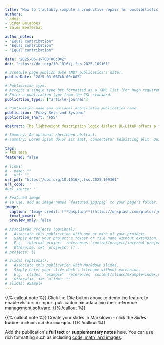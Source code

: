 ```yaml
---
title: "How to tractably compute a productive repair for possibilistic partially ordered DL-Lite_R ontologies?"
authors:
- admin
- Sihem Belabbes
- Salem Benferhat

author_notes:
- "Equal contribution"
- "Equal contribution"
- "Equal contribution"

date: "2025-06-15T00:00:00Z"
doi: "https://doi.org/10.1016/j.fss.2025.109361"

# Schedule page publish date (NOT publication's date).
publishDate: "2025-03-06T00:00:00Z"

# Publication type.
# Accepts a single type but formatted as a YAML list (for Hugo requirements).
# Enter a publication type from the CSL standard.
publication_types: ["article-journal"]

# Publication name and optional abbreviated publication name.
publication: "Fuzzy Sets and Systems"
publication_short: "FSS"

abstract: The lightweight description logic dialect DL-LiteR offers a framework for specifying and reasoning with formal inconsistent ontologies. Basically, an ontology is a knowledge base composed of a TBox, modelling conceptual knowledge of some domain of interest, and an ABox, asserting factual knowledge about specific entities of the domain. Inconsistency in an ontology is usually handled by evaluating queries over maximal conflict-free subsets of the ABox, called data repairs. Several inconsistency-tolerant semantics, with different levels of cautiousness and computational cost, propose strategies for selecting the repairs to consider when deriving new conclusions from an inconsistent ontology. In this paper, we focus on partially ordered ontologies where a partial order relation captures the reliability levels of the ABox elements. We propose a new tractable method, called “Cπ-repair”, which leverages possibility theory in repairing a partially ordered ABox. It proceeds in four steps as follows. First, the partial order relation is extended into a family of total orders, thus inducing as many compatible totally ordered ABoxes. Second, a single repair is computed for each compatible ABox. Third, these repairs are closed deductively in order to improve their productivity, i.e., to derive more facts. Finally, the closed repairs are intersected to produce a single repair for the initial partially ordered ABox. The main contribution of this paper is an equivalent characterization that determines the validity of the conclusions drawn with the “Cπ-repair” method, but without eliciting the compatible ABoxes or computing their repairs. This allows us to establish the tractability of the method by reformulating the problem using the notions of support for an assertion and dominance over the conflicts that arise between the ABox elements. Essentially, the valid conclusions are those derived from the supports that dominate all conflicts. In the last part of the paper, we explore the rationality properties of our method. We show that increasing repair productivity does not alter the satisfaction of the rationality properties. We also discuss the applicability of our proposed method to languages richer than DL-LiteR and to other inconsistency-tolerant semantics.

# Summary. An optional shortened abstract.
# summary: Lorem ipsum dolor sit amet, consectetur adipiscing elit. Duis posuere tellus ac convallis placerat. Proin tincidunt magna sed ex sollicitudin condimentum.

tags:
- FSS 2025
featured: false

# links:
# - name: ""
#   url: ""
url_pdf: "https://doi.org/10.1016/j.fss.2025.109361"
url_code: ''
#url_source: ''

# Featured image
# To use, add an image named `featured.jpg/png` to your page's folder. 
image:
  caption: 'Image credit: [**Unsplash**](https://unsplash.com/photos/jdD8gXaTZsc)'
  focal_point: ""
  preview_only: false

# Associated Projects (optional).
#   Associate this publication with one or more of your projects.
#   Simply enter your project's folder or file name without extension.
#   E.g. `internal-project` references `content/project/internal-project/index.md`.
#   Otherwise, set `projects: []`.
# projects: []

# Slides (optional).
#   Associate this publication with Markdown slides.
#   Simply enter your slide deck's filename without extension.
#   E.g. `slides: "example"` references `content/slides/example/index.md`.
#   Otherwise, set `slides: ""`.
# slides: example
---
```


{{% callout note %}}
Click the *Cite* button above to demo the feature to enable visitors to import publication metadata into their reference management software.
{{% /callout %}}

{{% callout note %}}
Create your slides in Markdown - click the *Slides* button to check out the example.
{{% /callout %}}

Add the publication's **full text** or **supplementary notes** here. You can use rich formatting such as including [code, math, and images](https://docs.hugoblox.com/content/writing-markdown-latex/).
